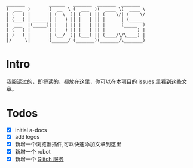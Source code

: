 ```
_______         ______   _______  _______  _______
(  ___  )       (  __  \ (  ___  )(  ____ \(  ____ \
| (   ) |       | (  \  )| (   ) || (    \/| (    \/
| (___) | _____ | |   ) || |   | || |      | (_____
|  ___  |(_____)| |   | || |   | || |      (_____  )
| (   ) |       | |   ) || |   | || |            ) |
| )   ( |       | (__/  )| (___) || (____/\/\____) |
|/     \|       (______/ (_______)(_______/\_______)
```

# Intro

我阅读过的，即将读的，都放在这里，你可以在本项目的 issues 里看到这些文章。

# Todos

- [x] initial a-docs
- [x] add logos
- [x] 新增一个浏览器插件,可以快速添加文章到这里
- [x] 新增一个 robot
- [x] 新增一个 [Glitch 服务](https://r.xiaoa.name/)
